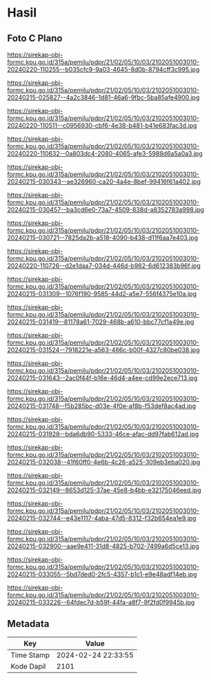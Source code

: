 # Hasil

## Foto C Plano

https://sirekap-obj-formc.kpu.go.id/315a/pemilu/pdpr/21/02/05/10/03/2102051003010-20240220-110255--b035cfc9-9a03-4645-8d0b-8794cff3c995.jpg

https://sirekap-obj-formc.kpu.go.id/315a/pemilu/pdpr/21/02/05/10/03/2102051003010-20240215-025827--4a2c3846-1d81-46a6-9fbc-5ba85afe4900.jpg

https://sirekap-obj-formc.kpu.go.id/315a/pemilu/pdpr/21/02/05/10/03/2102051003010-20240220-110511--c0956930-cbf6-4e38-b481-b41e683fac3d.jpg

https://sirekap-obj-formc.kpu.go.id/315a/pemilu/pdpr/21/02/05/10/03/2102051003010-20240220-110632--0a803dc4-2080-4065-afe3-5988d6a5a0a3.jpg

https://sirekap-obj-formc.kpu.go.id/315a/pemilu/pdpr/21/02/05/10/03/2102051003010-20240215-030343--ae326960-ca20-4a4e-8bef-99416f61a402.jpg

https://sirekap-obj-formc.kpu.go.id/315a/pemilu/pdpr/21/02/05/10/03/2102051003010-20240215-030457--ba3cd6e0-73a7-4509-838d-a8352783a998.jpg

https://sirekap-obj-formc.kpu.go.id/315a/pemilu/pdpr/21/02/05/10/03/2102051003010-20240215-030721--7825da2b-a518-4090-b438-d11f6aa7e403.jpg

https://sirekap-obj-formc.kpu.go.id/315a/pemilu/pdpr/21/02/05/10/03/2102051003010-20240220-110726--d2e1daa7-034d-446d-b982-6d612383b96f.jpg

https://sirekap-obj-formc.kpu.go.id/315a/pemilu/pdpr/21/02/05/10/03/2102051003010-20240215-031309--1076f190-9585-44d2-a5e7-556f4375e10a.jpg

https://sirekap-obj-formc.kpu.go.id/315a/pemilu/pdpr/21/02/05/10/03/2102051003010-20240215-031419--81178a61-7029-468b-a610-bbc77cf1a49e.jpg

https://sirekap-obj-formc.kpu.go.id/315a/pemilu/pdpr/21/02/05/10/03/2102051003010-20240215-031524--7918221e-a563-466c-b00f-4327c80be038.jpg

https://sirekap-obj-formc.kpu.go.id/315a/pemilu/pdpr/21/02/05/10/03/2102051003010-20240215-031643--2ac0f44f-b16e-46d4-a4ee-cd99e2ece713.jpg

https://sirekap-obj-formc.kpu.go.id/315a/pemilu/pdpr/21/02/05/10/03/2102051003010-20240215-031748--f5b285bc-d03e-4f0e-af8b-f53def8ac4ad.jpg

https://sirekap-obj-formc.kpu.go.id/315a/pemilu/pdpr/21/02/05/10/03/2102051003010-20240215-031928--bda6db90-5333-46ce-afac-dd97fab612ad.jpg

https://sirekap-obj-formc.kpu.go.id/315a/pemilu/pdpr/21/02/05/10/03/2102051003010-20240215-032038--41f60ff0-4e6b-4c26-a525-309eb3eba020.jpg

https://sirekap-obj-formc.kpu.go.id/315a/pemilu/pdpr/21/02/05/10/03/2102051003010-20240215-032149--8653d125-37ae-45e8-b4bb-e32175046eed.jpg

https://sirekap-obj-formc.kpu.go.id/315a/pemilu/pdpr/21/02/05/10/03/2102051003010-20240215-032744--e43e1117-4aba-47d5-8312-f32b654ea1e9.jpg

https://sirekap-obj-formc.kpu.go.id/315a/pemilu/pdpr/21/02/05/10/03/2102051003010-20240215-032900--aae9e411-31d8-4825-b702-7499a6d5ce13.jpg

https://sirekap-obj-formc.kpu.go.id/315a/pemilu/pdpr/21/02/05/10/03/2102051003010-20240215-033055--5bd7ded0-2fc5-4357-b1c1-e9e48adf14eb.jpg

https://sirekap-obj-formc.kpu.go.id/315a/pemilu/pdpr/21/02/05/10/03/2102051003010-20240215-033226--64fdec7d-b59f-44fa-a8f7-9f2fd0f9945b.jpg


## Metadata

| Key        | Value               |
| ---------- | ------------------- |
| Time Stamp | 2024-02-24 22:33:55 |
| Kode Dapil | 2101                |



